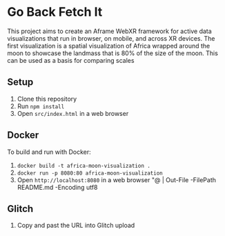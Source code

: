 # Go Back Fetch It

This project aims to create an Aframe WebXR framework for active data visualizations that run in browser, on mobile, and across XR devices. The first visualization is a spatial visualization of Africa wrapped around the moon to showcase the landmass that is 80% of the size of the moon. This can be used as a basis for comparing scales

## Setup

1. Clone this repository
2. Run `npm install`
3. Open `src/index.html` in a web browser

## Docker

To build and run with Docker:

1. `docker build -t africa-moon-visualization .`
2. `docker run -p 8080:80 africa-moon-visualization`
3. Open `http://localhost:8080` in a web browser
   "@ | Out-File -FilePath README.md -Encoding utf8

## Glitch

1. Copy and past the URL into Glitch upload
